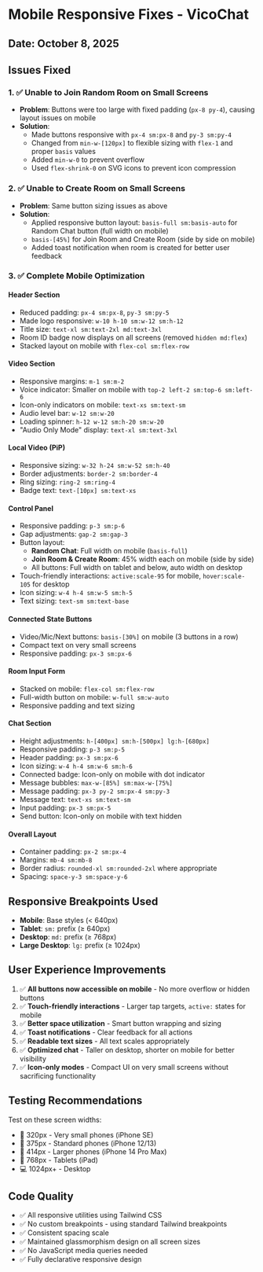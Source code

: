 # Mobile Responsive Fixes - VicoChat

## Date: October 8, 2025

## Issues Fixed

### 1. ✅ **Unable to Join Random Room on Small Screens**
- **Problem**: Buttons were too large with fixed padding (`px-8 py-4`), causing layout issues on mobile
- **Solution**: 
  - Made buttons responsive with `px-4 sm:px-8` and `py-3 sm:py-4`
  - Changed from `min-w-[120px]` to flexible sizing with `flex-1` and proper `basis` values
  - Added `min-w-0` to prevent overflow
  - Used `flex-shrink-0` on SVG icons to prevent icon compression

### 2. ✅ **Unable to Create Room on Small Screens**
- **Problem**: Same button sizing issues as above
- **Solution**: 
  - Applied responsive button layout: `basis-full sm:basis-auto` for Random Chat button (full width on mobile)
  - `basis-[45%]` for Join Room and Create Room (side by side on mobile)
  - Added toast notification when room is created for better user feedback

### 3. ✅ **Complete Mobile Optimization**

#### **Header Section**
- Reduced padding: `px-4 sm:px-8`, `py-3 sm:py-5`
- Made logo responsive: `w-10 h-10 sm:w-12 sm:h-12`
- Title size: `text-xl sm:text-2xl md:text-3xl`
- Room ID badge now displays on all screens (removed `hidden md:flex`)
- Stacked layout on mobile with `flex-col sm:flex-row`

#### **Video Section**
- Responsive margins: `m-1 sm:m-2`
- Voice indicator: Smaller on mobile with `top-2 left-2 sm:top-6 sm:left-6`
- Icon-only indicators on mobile: `text-xs sm:text-sm`
- Audio level bar: `w-12 sm:w-20`
- Loading spinner: `h-12 w-12 sm:h-20 sm:w-20`
- "Audio Only Mode" display: `text-xl sm:text-3xl`

#### **Local Video (PiP)**
- Responsive sizing: `w-32 h-24 sm:w-52 sm:h-40`
- Border adjustments: `border-2 sm:border-4`
- Ring sizing: `ring-2 sm:ring-4`
- Badge text: `text-[10px] sm:text-xs`

#### **Control Panel**
- Responsive padding: `p-3 sm:p-6`
- Gap adjustments: `gap-2 sm:gap-3`
- Button layout:
  - **Random Chat**: Full width on mobile (`basis-full`)
  - **Join Room & Create Room**: 45% width each on mobile (side by side)
  - All buttons: Full width on tablet and below, auto width on desktop
- Touch-friendly interactions: `active:scale-95` for mobile, `hover:scale-105` for desktop
- Icon sizing: `w-4 h-4 sm:w-5 sm:h-5`
- Text sizing: `text-sm sm:text-base`

#### **Connected State Buttons**
- Video/Mic/Next buttons: `basis-[30%]` on mobile (3 buttons in a row)
- Compact text on very small screens
- Responsive padding: `px-3 sm:px-6`

#### **Room Input Form**
- Stacked on mobile: `flex-col sm:flex-row`
- Full-width button on mobile: `w-full sm:w-auto`
- Responsive padding and text sizing

#### **Chat Section**
- Height adjustments: `h-[400px] sm:h-[500px] lg:h-[680px]`
- Responsive padding: `p-3 sm:p-5`
- Header padding: `px-3 sm:px-6`
- Icon sizing: `w-4 h-4 sm:w-6 sm:h-6`
- Connected badge: Icon-only on mobile with dot indicator
- Message bubbles: `max-w-[85%] sm:max-w-[75%]`
- Message padding: `px-3 py-2 sm:px-4 sm:py-3`
- Message text: `text-xs sm:text-sm`
- Input padding: `px-3 sm:px-5`
- Send button: Icon-only on mobile with text hidden

#### **Overall Layout**
- Container padding: `px-2 sm:px-4`
- Margins: `mb-4 sm:mb-8`
- Border radius: `rounded-xl sm:rounded-2xl` where appropriate
- Spacing: `space-y-3 sm:space-y-6`

## Responsive Breakpoints Used

- **Mobile**: Base styles (< 640px)
- **Tablet**: `sm:` prefix (≥ 640px)
- **Desktop**: `md:` prefix (≥ 768px)
- **Large Desktop**: `lg:` prefix (≥ 1024px)

## User Experience Improvements

1. ✅ **All buttons now accessible on mobile** - No more overflow or hidden buttons
2. ✅ **Touch-friendly interactions** - Larger tap targets, `active:` states for mobile
3. ✅ **Better space utilization** - Smart button wrapping and sizing
4. ✅ **Toast notifications** - Clear feedback for all actions
5. ✅ **Readable text sizes** - All text scales appropriately
6. ✅ **Optimized chat** - Taller on desktop, shorter on mobile for better visibility
7. ✅ **Icon-only modes** - Compact UI on very small screens without sacrificing functionality

## Testing Recommendations

Test on these screen widths:
- 📱 320px - Very small phones (iPhone SE)
- 📱 375px - Standard phones (iPhone 12/13)
- 📱 414px - Larger phones (iPhone 14 Pro Max)
- 📱 768px - Tablets (iPad)
- 💻 1024px+ - Desktop

## Code Quality

- ✅ All responsive utilities using Tailwind CSS
- ✅ No custom breakpoints - using standard Tailwind breakpoints
- ✅ Consistent spacing scale
- ✅ Maintained glassmorphism design on all screen sizes
- ✅ No JavaScript media queries needed
- ✅ Fully declarative responsive design

